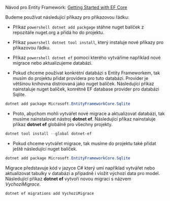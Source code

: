 Návod pro Entity Framework: [Getting Started with EF Core](https://learn.microsoft.com/en-us/ef/core/get-started/overview/first-app?tabs=netcore-cli)

Budeme používat následující příkazy pro příkazovou řádku:
- Příkaz ```powershell dotnet add packgage``` stáhne nuget balíček z repozitáře nuget.org a přidá ho do projektu.
- Příkaz ```powershell dotnet tool install```, který instaluje nové příkazy pro příkazovou řádku.
- Příkaz ```powershell dotnet ef``` pomocí kterého vytváříme například nové migrace nebo aktualizujeme databázi.

- Pokud chceme používat konkrétní databázi s Entity Frameworkem, tak musím do projektu přidat providera pro tuto databázi. Provider je většinou knihovna distriovaná jako nuget balíček. Následující příkaz nainstaluje nuget balíček, konrétně EF database provider pro databázi Sqlite. 

```powershell
dotnet add package Microsoft.EntityFrameworkCore.Sqlite
```

- Proto, abychom mohli vytvářet nové migrace a aktualizovat databázi, tak musíme nainstalovat nástroj **dotnet ef**. Následující příkaz nainstaluje příkaz **dotnet ef** globálně pro všechny projekty.

```powershell
dotnet tool install --global dotnet-ef
```

- Pokud chceme vytvářet migrace, tak musíme do projektu také přidat ještě následující nuget balíček.

```powershell
dotnet add package Microsoft.EntityFrameworkCore.Sqlite
```

Migrace představuje kód v jazyce C# který umí například vytvářet nebo aktualizovat tabulky v databázi a případně i vložit výchozí data pro model. Následující příkaz **dotnet ef** vytvoří novou migraci s názvem *VychoziMigrace*. 

```powershell
dotnet ef migrations add VychoziMigrace
```
